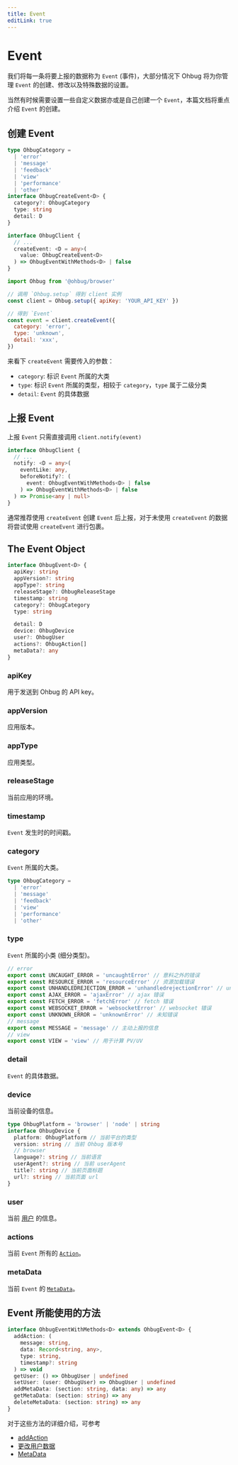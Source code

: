 ```yaml
---
title: Event
editLink: true
---
```


# Event

我们将每一条将要上报的数据称为 `Event` (事件)，大部分情况下 Ohbug 将为你管理 `Event` 的创建、修改以及特殊数据的设置。

当然有时候需要设置一些自定义数据亦或是自己创建一个 `Event`，本篇文档将重点介绍 `Event` 的创建。

## 创建 Event

```typescript
type OhbugCategory =
  | 'error'
  | 'message'
  | 'feedback'
  | 'view'
  | 'performance'
  | 'other'
interface OhbugCreateEvent<D> {
  category?: OhbugCategory
  type: string
  detail: D
}

interface OhbugClient {
  // ...
  createEvent: <D = any>(
    value: OhbugCreateEvent<D>
  ) => OhbugEventWithMethods<D> | false
}
```

```javascript
import Ohbug from '@ohbug/browser'

// 调用 `Ohbug.setup` 得到 client 实例
const client = Ohbug.setup({ apiKey: 'YOUR_API_KEY' })

// 得到 `Event`
const event = client.createEvent({
  category: 'error',
  type: 'unknown',
  detail: 'xxx',
})
```

来看下 `createEvent` 需要传入的参数：

- `category`: 标识 `Event` 所属的大类
- `type`: 标识 `Event` 所属的类型，相较于 `category`，`type` 属于二级分类
- `detail`: `Event` 的具体数据

## 上报 Event

上报 `Event` 只需直接调用 `client.notify(event)`

```typescript
interface OhbugClient {
  // ...
  notify: <D = any>(
    eventLike: any,
    beforeNotify?: (
      event: OhbugEventWithMethods<D> | false
    ) => OhbugEventWithMethods<D> | false
  ) => Promise<any | null>
}
```

通常推荐使用 `createEvent` 创建 `Event` 后上报，对于未使用 `createEvent` 的数据将尝试使用 `createEvent` 进行包裹。

## The Event Object

```typescript
interface OhbugEvent<D> {
  apiKey: string
  appVersion?: string
  appType?: string
  releaseStage?: OhbugReleaseStage
  timestamp: string
  category?: OhbugCategory
  type: string

  detail: D
  device: OhbugDevice
  user?: OhbugUser
  actions?: OhbugAction[]
  metaData?: any
}
```

### apiKey

用于发送到 Ohbug 的 API key。

### appVersion

应用版本。

### appType

应用类型。

### releaseStage

当前应用的环境。

### timestamp

`Event` 发生时的时间戳。

### category

`Event` 所属的大类。

```typescript
type OhbugCategory =
  | 'error'
  | 'message'
  | 'feedback'
  | 'view'
  | 'performance'
  | 'other'
```

### type

`Event` 所属的小类 (细分类型)。

```javascript
// error
export const UNCAUGHT_ERROR = 'uncaughtError' // 意料之外的错误
export const RESOURCE_ERROR = 'resourceError' // 资源加载错误
export const UNHANDLEDREJECTION_ERROR = 'unhandledrejectionError' // unhandledrejection 错误，可能包含 Promise, react render 等错误
export const AJAX_ERROR = 'ajaxError' // ajax 错误
export const FETCH_ERROR = 'fetchError' // fetch 错误
export const WEBSOCKET_ERROR = 'websocketError' // websocket 错误
export const UNKNOWN_ERROR = 'unknownError' // 未知错误
// message
export const MESSAGE = 'message' // 主动上报的信息
// view
export const VIEW = 'view' // 用于计算 PV/UV
```

### detail

`Event` 的具体数据。

### device

当前设备的信息。

```typescript
type OhbugPlatform = 'browser' | 'node' | string
interface OhbugDevice {
  platform: OhbugPlatform // 当前平台的类型
  version: string // 当前 Ohbug 版本号
  // browser
  language?: string // 当前语言
  userAgent?: string // 当前 userAgent
  title?: string // 当前页面标题
  url?: string // 当前页面 url
}
```

### user

当前 [用户](user) 的信息。

### actions

当前 `Event` 所有的 [`Action`](actions)。

### metaData

当前 `Event` 的 [`MetaData`](meta-data)。

## Event 所能使用的方法

```typescript
interface OhbugEventWithMethods<D> extends OhbugEvent<D> {
  addAction: (
    message: string,
    data: Record<string, any>,
    type: string,
    timestamp?: string
  ) => void
  getUser: () => OhbugUser | undefined
  setUser: (user: OhbugUser) => OhbugUser | undefined
  addMetaData: (section: string, data: any) => any
  getMetaData: (section: string) => any
  deleteMetaData: (section: string) => any
}
```

对于这些方法的详细介绍，可参考

- [addAction](actions#addAction)
- [更改用户数据](user#更改用户数据)
- [MetaData](meta-data)
